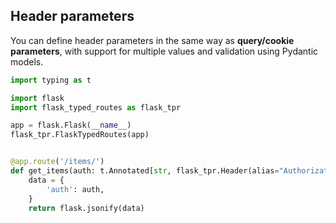 ## Header parameters

You can define header parameters in the same way as **query/cookie parameters**, with support for multiple
values and validation using Pydantic models.

```python
import typing as t

import flask
import flask_typed_routes as flask_tpr

app = flask.Flask(__name__)
flask_tpr.FlaskTypedRoutes(app)


@app.route('/items/')
def get_items(auth: t.Annotated[str, flask_tpr.Header(alias="Authorization")] = None):
    data = {
        'auth': auth,
    }
    return flask.jsonify(data)
```
